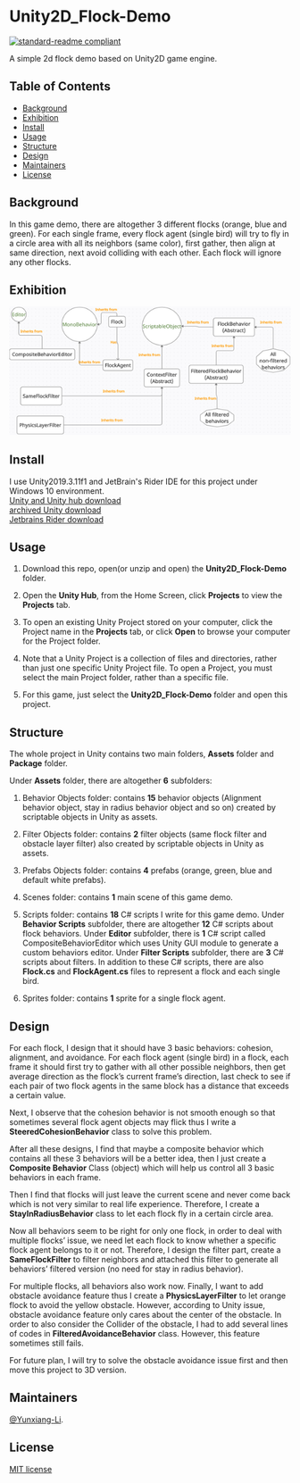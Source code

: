 # Unity2D_Flock-Demo

[![standard-readme compliant](https://img.shields.io/badge/readme%20style-standard-brightgreen.svg?style=flat-square)](https://github.com/RichardLitt/standard-readme)

A simple 2d flock demo based on Unity2D game engine.

## Table of Contents

- [Background](#Background)
- [Exhibition](#Exhibition)
- [Install](#install)
- [Usage](#usage)
- [Structure](#Structure)
- [Design](#Design)
- [Maintainers](#Maintainers)
- [License](#license)

## Background

In this game demo, there are altogether 3 different flocks (orange, blue and green). For each single frame, every flock agent (single bird) will try to fly in a circle area with all its neighbors (same color), first gather, then align at same direction, next avoid colliding with each other. Each flock will ignore any other flocks.

## Exhibition

<div align="center"> <img src="https://github.com/Yunxiang-Li/Unity2D_Flock-Demo/blob/main/Screenshots%20and%20GIFs/class%20design.png"/> </div>

## Install

I use Unity2019.3.11f1 and JetBrain's Rider IDE for this project under Windows 10 environment.<br>
[Unity and Unity hub download](https://unity3d.com/get-unity/download)<br>
[archived Unity download ](https://unity3d.com/get-unity/download/archive)<br>
[Jetbrains Rider download](https://www.jetbrains.com/rider/download/#section=windows)

## Usage

1. Download this repo, open(or unzip and open) the **Unity2D_Flock-Demo** folder.

2. Open the **Unity Hub**, from the Home Screen, click **Projects** to view the **Projects** tab.

3. To open an existing Unity Project stored on your computer, click the Project name in the **Projects** tab, or click **Open** to browse your computer for the Project folder.

4. Note that a Unity Project is a collection of files and directories, rather than just one specific Unity Project file. To open a Project, you must select the main Project folder, rather than a specific file.

5. For this game, just select the **Unity2D_Flock-Demo** folder and open this project.

## Structure

The whole project in Unity contains two main folders, **Assets** folder and **Package** folder.

Under **Assets** folder, there are altogether **6** subfolders:

1. Behavior Objects folder: contains **15** behavior objects (Alignment behavior object, stay in radius behavior object and so on) created by scriptable objects in Unity as assets.

2. Filter Objects folder: contains **2** filter objects (same flock filter and obstacle layer filter) also created by scriptable objects in Unity as assets.

3. Prefabs Objects folder: contains **4** prefabs (orange, green, blue and default white prefabs).

4. Scenes folder: contains **1** main scene of this game demo.

5. Scripts folder: contains **18** C# scripts I write for this game demo. Under **Behavior Scripts** subfolder, there are altogether **12** C# scripts about flock behaviors. Under **Editor** subfolder, there is **1** C# script called CompositeBehaviorEditor which uses Unity GUI module to generate a custom behaviors editor. Under **Filter Scripts** subfolder, there are **3** C# scripts about filters. In addition to these C# scripts, there are also **Flock.cs** and **FlockAgent.cs** files to represent a flock and each single bird.

6. Sprites folder: contains **1** sprite for a single flock agent.

## Design

For each flock, I design that it should have 3 basic behaviors: cohesion, alignment, and avoidance. For each flock agent (single bird) in a flock, each frame it should first try to gather with all other possible neighbors, then get average direction as the flock’s current frame’s direction, last check to see if each pair of two flock agents in the same block has a distance that exceeds a certain value.

Next, I observe that the cohesion behavior is not smooth enough so that sometimes several flock agent objects may flick thus I write a **SteeredCohesionBehavior** class to solve this problem.

After all these designs, I find that maybe a composite behavior which contains all these 3 behaviors will be a better idea, then I just create a **Composite Behavior** Class (object) which will help us control all 3 basic behaviors in each frame.

Then I find that flocks will just leave the current scene and never come back which is not very similar to real life experience. Therefore, I create a **StayInRadiusBehavior** class to let each flock fly in a certain circle area.

Now all behaviors seem to be right for only one flock, in order to deal with multiple flocks’ issue, we need let each flock to know whether a specific flock agent belongs to it or not. Therefore, I design the filter part, create a **SameFlockFilter** to filter neighbors and attached this filter to generate all behaviors’ filtered version (no need for stay in radius behavior).

For multiple flocks, all behaviors also work now. Finally, I want to add obstacle avoidance feature thus I create a **PhysicsLayerFilter** to let orange flock to avoid the yellow obstacle. However, according to Unity issue, obstacle avoidance feature only cares about the center of the obstacle. In order to also consider the Collider of the obstacle, I had to add several lines of codes in **FilteredAvoidanceBehavior** class. However, this feature sometimes still fails.

For future plan, I will try to solve the obstacle avoidance issue first and then move this project to 3D version.

## Maintainers

[@Yunxiang-Li](https://github.com/Yunxiang-Li).

## License

[MIT license](https://github.com/Yunxiang-Li/Unity2D_Flock-Demo/blob/master/LICENSE)
